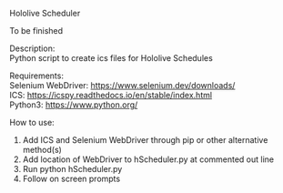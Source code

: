 Hololive Scheduler

To be finished

Description: <br />
Python script to create ics files for Hololive Schedules

Requirements: <br />
Selenium WebDriver: https://www.selenium.dev/downloads/  <br />
ICS: https://icspy.readthedocs.io/en/stable/index.html <br />
Python3: https://www.python.org/

How to use:
1. Add ICS and Selenium WebDriver through pip or other alternative method(s)
2. Add location of WebDriver to hScheduler.py at commented out line
2. Run python hScheduler.py
3. Follow on screen prompts